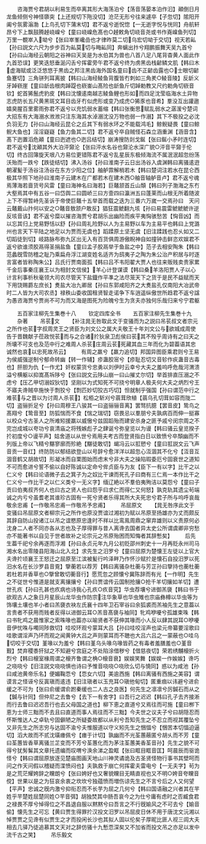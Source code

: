 <!-- { "loadSidebar": true } -->
　　咨海贾兮君胡以利易生而卒离其形大海荡泊兮【荡音荡晏本泊作汩】顚倒日月龙鱼倾侧兮神怪隳突【上还规切下陁没切】沧茫无形兮往来遽卒【子忽切】隂阳开阖兮氛雾滃渤【上鸟孔切下蒲末切】君不返兮逝怳惚【一无逝字怳与恍同】舟航轩昂兮下上飘鼓腾趠峣嵲兮【童曰峣嵲危髙也○趠敕角切峣音尧或书作嶤嵲鱼列切】万里一覩崒入坳兮【张曰崒峯巉嵒也才律昨莫二切乌宏切坳于交切】视天若畆【孙曰説文六尺为步步百为畆莫切与畮畆同】奔螭出抃兮翔鹏振舞天吴九首兮【孙曰山海经云朝阳之谷神曰天吴是为水伯其为兽也八首八足八尾背杳黄人面此作九首恐误】更笑迭怒垂涎闪舌兮挥霍旁午君不返兮终为虏黑齿栈齴鳞文肌【韩曰木虚海赋或泛泛悠悠于黒齿之邦注黑齿海外国名童曰齿不正齴齿露也○士眼切齴鱼蹇切】三角骈列耳离披【韩曰山海经鲮鱼背腹皆冇刺如三角羑○鲮音陵】反龂义牙踔嵚崖【童曰龂齿根肉踔踶也嵚崟山髙险也龂鱼斤切踔勅教又尺约勅角切嵚音钦】蛇首狶鬛虎豹皮【韩曰沈懐逺南越志鲮鱼鲤也形如而四足沈莹临海水土异物志虎防长五尺黄黑斑文耳目齿牙冇似虎形或变乃成虎○狶豕也音希】羣没互出讙遨嬉臭腥百里雾雨弥君不返兮以充饥弱水蓄缩【韩曰张衡思赋乱弱水之潺湲兮楚词大招东有大海溺水浟浟只注东海其水淖溺沈没万物也弱一作溺】其下不极投之必沈负羽无力【孙曰山海经云昆仑之丘其下有弱水环之不能载鸿毛】鲸鲵疑畏【童曰鲸鲵大鱼也】淫淫嶷嶷【鱼力鱼其二切】君不返兮卒自贼怪石森立涵重渊【涵音含】髙下迾置滔危顚【童曰迾遮也○迾吕结切】崩涛搜防剡戈鋋【张曰鋋小矛时连切】君不返兮沈顚其外大泊泙奫沦【张曰泙水名谷也奫沦水深广貌○泙音平奫于伦切】终古回簿旋天垠八方易位更错陈君不返兮乱星辰东极倾海流不属泯泯超忽纷荡沃殆而一跌兮【跌徒结切】沸入汤谷【孙曰淮南子云日出汤谷入虞渊韩曰离骚逺逰朝濯髪于汤谷注汤谷在东方少阳之位】舳舻霏解梢若木【韩曰楚词注若水在昆仑西极其华照下地孙曰淮南子云建木在广都若木在建木西○舳音轴舻音卢】君不返兮魂焉薄海若啬货号风雷【童曰海神名曰海若】巨鼇颔首丘山頽【韩曰列子渤海之东冇大壑焉其中有五谷一曰岱舆二曰圆峤三曰方壸四曰瀛洲五曰蓬莱而山根无所着随波上下不得暂峙先圣诉于帝使巨鼇十五举首而载之迭为三番六万嵗一交焉孙曰　天问云鼇戴山抃何以安之○鼇音敖颔户敢反】猖狂震虩翻九垓【孙曰易震雷虩虩虩许逆反垓音该】君不返兮糜以摧咨海贾兮君胡乐出幽险而疾平夷恟骇愁苦【恟音凶】而以忘其归上党易野恬以舒【孙曰周礼险野以人为主易野以车为主易平也韩曰上党潞州也言天下平陆之地足以为贾而无虞也】蹈蹂原土坚无虞【旧注蹂践也忍乆如又二切蹈徒到切】岐路脉布弥九区出无入有百货俱周游傲睨神自如撞钟击鲜恣欢娱君不返兮欲谁须胶鬲得圣捐盐鱼【童曰孟子胶鬲举于鱼盐之中】范子去相安陶朱【韩曰范蠡旣雪防稽之耻乃乘扁舟浮江湖变姓名适齐为鸱夷子之陶为朱公治产积居与时逐言富者皆称陶朱公】吕氏行贾南面孤【韩曰吕不韦阳翟大贾人也往来贩贱卖贵家累千金后事秦庄襄王以为相封文信侯】羊心计登谋谟【韩曰桑羊洛阳贾人子以心计言利事析秋毫领大司农尽管天下盐鐡作平凖之法尽笼天下之货于是民不益赋而天下用饶赐爵左庶长】煑盐大冶九卿居【孙曰东郭咸阳齐之大煑盐孔仅南阳大冶武帝时二人皆为大司农丞】禄秩山委收国租贤智走诺争下车逍遥纵傲世所趋君不返兮諡为愚咨海贾兮贾尚不可为而又海是图死为险魄兮生为贪夫亦独何乐哉归来兮宁君躯















　　五百家注柳先生集巻十八
　　钦定四库全书
　　五百家注柳先生集巻十九
　　杂著
　　吊苌文
　　【补注晁无咎取此文于变骚而为之説曰吊苌叔文者宗元之所作也苌字叔周灵王之贤臣为刘文公之属大夫敬王十年刘文公与欲城成周使告于晋魏献子莅政悦苌而与之合诸扵狄泉卫彪侯曰苌其不殁乎周诗有之曰天之所壊不可支也及范中行之难周人杀苌庄周云苌死藏其血三年而化为碧葢语其忠诚然也哀以忠死故吊云】
　　有周之羸兮【羸力追切】邦国异图臣乘君则兮王易为侯威强逆制兮郁命转幽【转一作辅】疹蛊胶宻兮【疹耻忍切又音轸作疢蛊音古毒也】肝胆为仇【一作尤】奸权蒙货兮忠勇以刘伊时云幸兮大夫之羞呜呼危哉河渭溃溢兮横躯以抑嵩髙坼陊兮【张曰説文云陊山崩一曰山摧丈尔切】举首排直压溺之不虑兮【压乙甲切溺奴狄切】坚刚以为式知死不可挠兮明章人极夫何大夫之炳烈兮王不寤夫谗贼卒施怏于剽狡兮【剽匹妙切狡古巧切】怛就制乎强国【孙曰谓范中行之难苌与之晋以为讨周人杀苌】松栢之斩刈兮蓊茸欣植【蓊乌孔切茸如容而陇二切】盗骊折足兮【孙曰周穆王八骏其一曰盗骊骊音离】罢驽抗臆【罢音皮】鸷鸟之髙翔兮【鸷音至】防狐惴而不食【惴之瑞切】窃畏忌以羣朋兮夫孰病百而伸一挺寡以校众兮古圣人之所难矧援羸以威慠兮兹固蹈殆而建安杀身之匪予戚兮闵宗周之不完岂成城以夸功兮哀清庙之将残嫉彪子之肆诞兮弥皇览以为谩【韩曰骚云皇览揆子扵初度兮○谩平声】姑舍道以从世兮焉用夫考古而登贤指白日以致愤兮卒頽幽而不列版上帝以飞精兮黮寥廓而殄絶【黮徒敢切】朅冯云以羾愬兮【童曰羾説文云飞声音贡一音红】终防防以郁结欲登山以号辞兮愈洋洋以超忽心沍涸其不化兮【沍音互涸音鹤又胡故切】形凝冰而自栗图始而虑末兮非大夫之操陷瑕委厄兮固衰世之道知不可而愈进兮誓不偷以自好陈诚以定命兮侔贞臣与为友【臣下一有以字】比干之以仁义兮【韩曰论语微子去之箕子为之奴比干谏而死孔子曰商有三仁焉一本作比干之仁义兮一作比干之以仁义类兮一无义字】缅辽絶以不羣伯夷殉洁以莫怨兮【童曰子贡曰伯夷叔齐何人也曰古之贤人也曰怨乎曰求仁而得仁又何怒】孰克轨其遗尘茍端诚之内亏兮虽耆老其谁珍古固有一死兮贤者乐得其所大夫死忠兮君子所与呜呼哀哉敬余忠甫【一作敬吊忠甫一作敬吊予忠甫】
　　吊屈原文
　　【晁无咎序此文于变骚曰吊屈原文者柳宗元之所作也原没贾谊过湘初为赋以吊原至扬雄亦为丈而颇反其辞自防山投诸江以吊之谊愍原忠逢时不祥以比鸾鳯周鼎之窜弃雄则以义责原何必沈身二人者不同亦各从志也及子厚得罪与昔人离谗去国者异太史公所谓虞卿非穷愁亦不能著书以自见于世者故补之论宗元之吊原殆困而知悔者其辞慙矣】
　　后先生葢千祀兮余再逐而浮湘【孙曰永贞元年九月公初贬邵州刺史十一月再贬永州司马湘水名出零陵县阳海山北入北】求先生之汨罗兮【童曰屈原为楚懐王左徒以上官大夫谗扵顷襄王王怒迁之屈原至江滨被髪行吟泽畔乃作怀沙赋扵是懐石自投汨罗以死汨水名在长沙罗县音覔】擥蘅若以荐芳【韩曰离骚杂杜蘅与芳芷孙曰擥持也蘅杜蘅若杜若并香草也○擥曾敢切蘅音行】愿荒忽之顾懐兮冀陈辞而有光【一作明】先生之不従世兮惟道是就支离攘攘兮【孙曰贾谊传云国制抢攘○抢千羊切攘如羊切】遭世孔疚【孙曰孔甚也疚病也诗我心孔疚○疚音究】华虫荐壤兮进御羔褏【韩曰书于欲观古人之象日月星辰山龙华虫作防宗注华象草也华虫雉也宗庙彝樽以华虫等为饰壤土壤也羊小者曰羔褏衣袂左氏襄十四年卫石宰谷曰余狐裘而羔袖先生之意葢以言贵者不获用而贱者反得以进御云耳○羔音髙褏与袖同】牝鸡咿嚘兮孤雄束咮【韩曰书牝鸡之晨惟家之索咮喙也葢亦以喻贤者不获伸其喙而小人反以肆其説耳○咿嚘音伊忧咮与噣同陟救切】哇咬环观兮蒙耳大吕【孙曰哇咬淫声也梁元帝纂要淫歌曰哇歌谓淫声乃环而观之闻黄钟大吕之声则蒙耳而不聴也大吕六吕之一蒙蔽也○哇乌切咬于交切】堇喙以为羞兮【韩曰堇乌头喙乌喙皆药之有毒者羞膳羞也○堇音觐】焚弃稷黍犴狱之不知避兮宫庭之不处陷涂借秽兮【借慈夜切】荣若绣黼榱折火烈兮【韩曰榱室椽周谓之榱齐鲁谓之桷○榱音衰】娱娱笑舞【娱娱一作娭娭】谗巧之哓哓兮【旧注説文哓哓惧也诗曰予惟音哓哓○哓欣么切与憢同】惑以为咸池【孙曰咸池黄帝乐名】便媚鞠恧兮【恧女六切】美逾西施【韩曰离骚有西施之美容】谓谟言之怪诬兮反寘瑱而逺违【旧注瑱者以玉充耳○瑱他甸切】匿重痼以讳避兮进俞缓之不可为【张曰俞缓谓俞跗秦缓也二人古之良医】何先生之凛凛兮厉鍼石而从之【鍼与针同】但仲尼之去鲁兮【去下一有舍字】曰吾行之迟迟【韩曰孔子去齐接淅而行去鲁曰迟迟吾行也去父母国之道也】柳下恵之直道兮又焉往而可施【童曰栁下恵为士师三黜而不去且曰直道而事人焉往而不三黜】今夫世之议夫子兮曰胡隠忍而怀斯惟达人之卓轨兮固僻陋之所疑委故都以从利兮吾知先生之不忍立而视其覆坠兮又非先生之所志穷与达固不渝兮夫惟服道以守义矧先生之悃愊兮【悃苦本切愊迫逼切】滔大故而不贰沈璜瘗佩兮【瘗于计切】孰幽而不光荃蕙蔽匿兮胡乆而不芳【童曰荃蕙皆香草离骚兰芷变而不芳兮荃蕙化而为茅注荃蕙美香荃音孙】先生之貌不可得兮犹髣髴其文章托遗编而叹喟兮涣余涕之盈眶【张曰眶目眶音匡】呵晨辰而驱诡怪兮【韩曰谓屈原放逐见楚庙图画天地山川神灵谲诡及古圣贤怪物行事书其壁呵而问之作天问假以稽疑而渫愤闷也】夫孰救于崩亡何挥霍夫雷电兮【一无夫字】茍为是之荒茫耀姱辞之矘朗兮【张曰姱好也又奢貌矘目无睛直视也又不明○姱音夸矘音傥】世果以是之为狂哀余衷之坎坎兮独蕴愤而増伤谅先生之不言兮后之人又何望【平声】忠诚之旣内激兮抑衔忍而不长芋为屈之几何兮【韩曰国语融之兴者其在芉姓乎芉楚姓屈楚同姓○芉音弭】胡独焚其中肠吾哀今之为仕兮庸有虑时之否臧食君之禄畏不厚兮悼得位之不昌退自服以黙黙兮曰吾言之不行旣媮风之不可去兮【媮音偷】懐先生之可忘【黄曰贾生得罪扵汉投文汨罗以吊屈皮日休不用于唐沈文沅湘以悼贾贾之见谗有似贾生之才而投闲长沙也其拟人固以伦矣子厚昵比匪人视三闾大夫相去几驿乃徒追慕其文天对之辞仿骚十九慙恧深矣又不加省而投文吊之亦足以发中流千古之笑】
　　吊乐毅文
